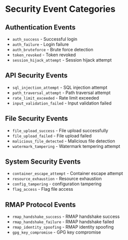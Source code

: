# Security Event Categories

## Authentication Events
- `auth_success` - Successful login
- `auth_failure` - Login failure 
- `auth_bruteforce` - Brute force detection 
- `token_revoked` - Token revoked
- `session_hijack_attempt` - Session hijack attempt 

## API Security Events
- `sql_injection_attempt` - SQL injection attempt 
- `path_traversal_attempt` - Path traversal attempt 
- `rate_limit_exceeded` - Rate limit exceeded 
- `input_validation_failed` - Input validation failed 

## File Security Events  
- `file_upload_success` - File upload successfully 
- `file_upload_failed` - File upload failed 
- `malicious_file_detected` - Malicious file detection 
- `watermark_tampering` - Watermark tempering attempt

## System Security Events
- `container_escape_attempt` - Container escape attempt 
- `resource_exhaustion` - Resource exhaustion 
- `config_tampering` - configuration tampering 
- `flag_access` - Flag file access

## RMAP Protocol Events
- `rmap_handshake_success` - RMAP handshake success
- `rmap_handshake_failure` - RMAP handshake failed
- `rmap_identity_spoofing` - RMAP identity spoofing 
- `gpg_key_compromise` - GPG key compromise 
